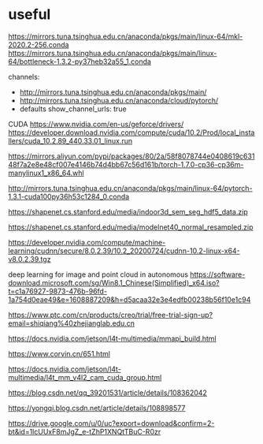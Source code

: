 # useful
https://mirrors.tuna.tsinghua.edu.cn/anaconda/pkgs/main/linux-64/mkl-2020.2-256.conda
https://mirrors.tuna.tsinghua.edu.cn/anaconda/pkgs/main/linux-64/bottleneck-1.3.2-py37heb32a55_1.conda

channels:
  - http://mirrors.tuna.tsinghua.edu.cn/anaconda/pkgs/main/
  - http://mirrors.tuna.tsinghua.edu.cn/anaconda/cloud/pytorch/
  - defaults
show_channel_urls: true

CUDA
https://www.nvidia.com/en-us/geforce/drivers/
https://developer.download.nvidia.com/compute/cuda/10.2/Prod/local_installers/cuda_10.2.89_440.33.01_linux.run



https://mirrors.aliyun.com/pypi/packages/80/2a/58f8078744e0408619c63148f7a2e8e48cf007e4146b74d4bb67c56d161b/torch-1.7.0-cp36-cp36m-manylinux1_x86_64.whl 

http://mirrors.tuna.tsinghua.edu.cn/anaconda/pkgs/main/linux-64/pytorch-1.3.1-cuda100py36h53c1284_0.conda

https://shapenet.cs.stanford.edu/media/indoor3d_sem_seg_hdf5_data.zip

https://shapenet.cs.stanford.edu/media/modelnet40_normal_resampled.zip

https://developer.nvidia.com/compute/machine-learning/cudnn/secure/8.0.2.39/10.2_20200724/cudnn-10.2-linux-x64-v8.0.2.39.tgz


deep learning for image and point cloud  in autonomous
https://software-download.microsoft.com/sg/Win8.1_Chinese(Simplified)_x64.iso?t=c1a76927-9873-476b-96fd-1a754d0eae49&e=1608887209&h=d5acaa32e3e4edfb00238b56f10e1c94

https://www.ptc.com/cn/products/creo/trial/free-trial-sign-up?email=shiqiang%40zhejianglab.edu.cn


https://docs.nvidia.com/jetson/l4t-multimedia/mmapi_build.html


https://www.corvin.cn/651.html

https://docs.nvidia.com/jetson/l4t-multimedia/l4t_mm_v4l2_cam_cuda_group.html


https://blog.csdn.net/qq_39201531/article/details/108362042


https://yongqi.blog.csdn.net/article/details/108898577


https://drive.google.com/u/0/uc?export=download&confirm=2-bt&id=1lcUUxF8mJgZ_e-tZhP1XNQtTBuC-R0zr



